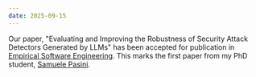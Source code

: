 ```yaml
---
date: 2025-09-15
---
```

Our paper, "Evaluating and Improving the Robustness of Security Attack Detectors Generated by LLMs" has been accepted for publication in [Empirical Software Engineering](https://link.springer.com/journal/10664). This marks the first paper from my PhD student, [Samuele Pasini](https://pasinisamuele.github.io/).